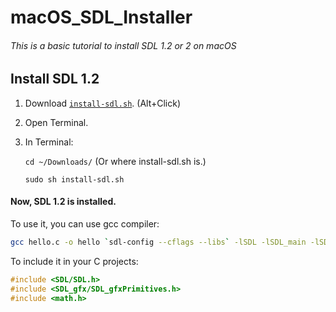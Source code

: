 # macOS_SDL_Installer
###### This is a basic tutorial to install SDL 1.2 or 2 on macOS

## Install SDL 1.2

1. Download [`install-sdl.sh`](../master/install-sdl.sh?raw=true). (Alt+Click)
2. Open Terminal.

3. In Terminal:

   `cd ~/Downloads/`  (Or where install-sdl.sh is.)

   `sudo sh install-sdl.sh`

#### Now, SDL 1.2 is installed.
To use it, you can use gcc compiler:

```bash
gcc hello.c -o hello `sdl-config --cflags --libs` -lSDL -lSDL_main -lSDL_gfx -lSDL_ttf -lSDL_image -lSDL_mixer -framework Cocoa
```

To include it in your C projects:

```C
#include <SDL/SDL.h>
#include <SDL_gfx/SDL_gfxPrimitives.h>
#include <math.h>
```